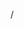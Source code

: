/<title>/ s/[0-9]*\([^0-9<]\)*<\/title>$/\1<\/title>/
/<title>/a\ <h1>Таблиця оновлено автоматично. Автор - Сурков М.С., група АІ-233>
/^$/d
s/\b\([[:alpha:]]\+\)\b\(.*\)\b\1\b/\1\2/g
## Складна обробка текстових даних засобами оболонки Unix-подібних ОС інтерпретора команд ОС

### 1 Пошук у системних файлах Git-репозиторію

![image](https://github.com/OS-IS/ai233-surkov/blob/Laboratory-work-4/LaboratoryWork-3/зображення/2.1.1.png)

Рис. 1 - Фрагмент екрану з рішення завдання 2.1.1 "Вивести на екран перелік каталогів та файлів поточного каталогу, а також всіх файлів з підкаталогів (рекомендується використати команду find)."

![image](https://github.com/OS-IS/ai233-surkov/blob/Laboratory-work-4/Laboratory-work-4/imgs/2.1.2.png)

Рис. 2 - Фрагмент екрану з рішення завдання 2.1.2 "Вивести на екран перелік каталогів або файлів поточного каталогу, назви яких починаються з цифри та завершуються цифрою, а в середині – будь-які символи (рекомендується використати команду find)."

![image](https://github.com/OS-IS/ai233-surkov/blob/Laboratory-work-4/Laboratory-work-4/imgs/2.1.3.png)

Рис. 3 - Фрагмент екрану з рішення завдання 2.1.3 "Вивести на екран перелік каталогів або файлів, назви яких мають підрядок з не менше ніж трьох цифр (рекомендується використати конвеєр команд find та grep)."

![image](https://github.com/OS-IS/ai233-surkov/blob/Laboratory-work-4/Laboratory-work-4/imgs/2.1.4.png)

Рис. 4 - Фрагмент екрану з рішення завдання 2.1.4 "Повторити виконання попереднього завдання, але лише для назв файлів або назв каталогів, які відокремлено один від одного (рекомендується використати конвеєр команди find та ланцюжка команд «tr, sort, grep» для трансформації назв каталогів та файлів як це було у попередній лабораторній роботі)."

![image](https://github.com/OS-IS/ai233-surkov/blob/Laboratory-work-4/Laboratory-work-4/imgs/2.1.5.png)

Рис. 5 - Фрагмент екрану з рішення завдання 2.1.5 "Вивести на екран перелік файлів, назви яких мають лише цифри (рекомендується використати конвеєр команд find, tr, sort, grep)."

![image](https://github.com/OS-IS/ai233-surkov/blob/Laboratory-work-4/Laboratory-work-4/imgs/2.1.6.png)

Рис. 6 - Фрагмент екрану з рішення завдання 2.1.6 "Вивести на екран перелік файлів, назви яких мають лише символи, які пов’язані з шістнадцятирічними цифрами, наприклад, 0-9 та a-f (рекомендується використати конвеєр команд find, tr, sort, grep)."

![image](https://github.com/OS-IS/ai233-surkov/blob/Laboratory-work-4/Laboratory-work-4/imgs/2.1.7.png)

Рис. 7 - Фрагмент екрану з рішення завдання 2.1.7 "Вивести на екран рядок, в якому може зберігатися підрядок з коментарем для для команди commit, який починається зі слова «Changed», при цьому потік помилок необхідно перенаправити до спеціального фіктивного пристрою /dev/null (рекомендується використати лише команду grep */* з шаблоном пошуку файлів у каталогах дворівневої глибини)."

![image](https://github.com/OS-IS/ai233-surkov/blob/Laboratory-work-4/Laboratory-work-4/imgs/2.1.8.png)

Рис. 8 - Фрагмент екрану з рішення завдання 2.1.8 "Вивести на екран рядок, в якому може зберігатися підрядок з електронною поштовою скринькою облікового запису Git-користувача, який виконував команду commit, при цьому необхідно використати шаблон регулярного виразу, який забезпечить пошук будь- яких інших подібних поштових скриньок (рекомендується використати лише команду grep */* з шаблоном пошуку файлів у каталогах дворівневої глибини)."

### 2 Складний пошук та заміна текстових даних

![image](https://github.com/OS-IS/ai233-surkov/blob/Laboratory-work-4/Laboratory-work-4/imgs/2.2.1.png)

Рис. 9 - Фрагмент екрану з рішення завдання 2.2.1 "З отриманого каталогу вивести на екран рядки файлів, в яких є рядок з підрядком з номером вашого варіанту завдання, наприклад, Варіант 0 (рекомендується використати команду grep)."

![image](https://github.com/OS-IS/ai233-surkov/blob/Laboratory-work-4/Laboratory-work-4/imgs/2.2.2.png)

Рис. 10 - Фрагмент екрану з рішення завдання 2.2.2 "Модифікувати рішення попереднього завдання, вивівши на екран лише назву файлу без зайвої інформації про рядок файлу (рекомендується використати конвеєр команд grep, sed)."

![image](https://github.com/OS-IS/ai233-surkov/blob/Laboratory-work-4/Laboratory-work-4/imgs/2.2.3.png)

Рис. 11 - Фрагмент екрану з рішення завдання 2.2.3 "Скопіювати знайдений файл у каталог «Laboratory-work-4» Git-репозиторія, використовуючи команду cp. Перейти до каталогу «Laboratory-work-4»."

![image](https://github.com/OS-IS/ai233-surkov/blob/Laboratory-work-4/Laboratory-work-4/imgs/2.2.4.png)

Рис. 12 - Фрагмент екрану з рішення завдання 2.2.4 "Вивести на екран вміст знайденого файлу без порожніх рядків (рекомендується використати в подальшому команду sed)."

![image](https://github.com/OS-IS/ai233-surkov/blob/Laboratory-work-4/Laboratory-work-4/imgs/2.2.5.png)

Рис. 13 - Фрагмент екрану з рішення завдання 2.2.5 "Вивести на екран рядки із словами-дублікатами (однакові слова, які йдуть один за одним)."

![image](https://github.com/OS-IS/ai233-surkov/blob/Laboratory-work-4/Laboratory-work-4/imgs/2.2.6.png)

Рис. 14 - Фрагмент екрану з рішення завдання 2.2.6 "У файлі HTML-формату є рядки з html-тегами <td> та цілами числами. Вивести на екран ці рядки, перетворюючи цілі числа у числа з плаваючою комою, додавши до підрядка з числом підрядок .00, наприклад, підрядок «10» буде перетворено на «10.00»"

![image](https://github.com/OS-IS/ai233-surkov/blob/Laboratory-work-4/Laboratory-work-4/imgs/2.2.7.png)

Рис. 15 - Фрагмент екрану з рішення завдання 2.2.7 "У файлі є рядки з html-тегами <td>, які замість чисел містять символи- роздільники (дефіс, відсоток, три крапки). Вивести на екран ці рядки, перетворюючи символи- роздільники на символи прогалини (space)."

![image](https://github.com/OS-IS/ai233-surkov/blob/Laboratory-work-4/Laboratory-work-4/imgs/2.2.8.png)

Рис. 16 - Фрагмент екрану з рішення завдання 2.2.8 "У файлі є підрядки зі словом "Об'єкт". Вивести на екран це слово, замінивши його перший символ, який є у верхньому регістрі, на символ у нижньому регістрі."

### 3 Автоматизована модифікація файлів з текстовими даними

![image](https://github.com/OS-IS/ai233-surkov/blob/Laboratory-work-4/Laboratory-work-4/imgs/2.3.1.png)

Рис. 17 - Фрагмент екрану з рішення завдання 2.3.1 "У файлі є рядок з html-тегом <title>. Видалити з цього рядка цифри, які розміщено наприкінці рядка."

![image](https://github.com/OS-IS/ai233-surkov/blob/Laboratory-work-4/Laboratory-work-4/imgs/2.3.2.png)

Рис. 18 - Фрагмент екрану з рішення завдання 2.3.2 "У файлі є рядок з html-тегом <title>. Додати після цього рядка новий рядок, який містить наступне: "<h1>Таблиця оновлено автоматично. Автор - ПІБ, група</h1>" (рекомендується додати за номером, який заздалегіть визначено попердньою командою sed наприклад, після 4-го рядку)."

![image](https://github.com/OS-IS/ai233-surkov/blob/Laboratory-work-4/Laboratory-work-4/imgs/2.3.3.png)

Рис. 19 - Фрагмент екрану з рішення завдання 2.3.3 "Видалити з файлу всі порожні рядки."

![image](https://github.com/OS-IS/ai233-surkov/blob/Laboratory-work-4/Laboratory-work-4/imgs/2.3.4.png)

Рис. 20 - Фрагмент екрану з рішення завдання 2.3.4 "Видалити з файлу слова-дублікати."

![image](https://github.com/OS-IS/ai233-surkov/blob/Laboratory-work-4/Laboratory-work-4/imgs/2.3.5.png)

Рис. 21 - Фрагмент екрану з рішення завдання 2.3.5 "Об’єднати команди SED, створені у попередніх завданнях, в окремий текстовий файл з назвою за шаблоном surname.sed, де surname – ваше прізвище латинськими літерами. Виконати утиліту SED з читанням команд зі створенного файлу."
